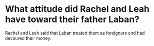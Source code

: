 # What attitude did Rachel and Leah have toward their father Laban?

Rachel and Leah said that Laban treated them as foreigners and had devoured their money.
